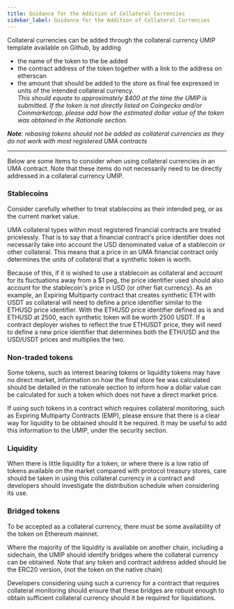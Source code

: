```yaml
---
title: Guidance for the Addition of Collateral Currencies
sidebar_label: Guidance for the Addition of Collateral Currencies
---
```

Collateral currencies can be added through the collateral currency UMIP template available on Github, by adding 

 - the name of the token to the be added 
 - the contract address of the token  together with a link to the address on etherscan
 - the amount that should be added to the store as final fee expressed in units of the intended collateral currency.   
_This should equate to approximately $400 at the time the UMIP is submitted.  If the token is not directly listed on Coingecko and/or Coinmarketcap, please add how the estimated dollar value of the token was obtained in the Rationale section._

***Note**: rebasing tokens should not be added as collateral currencies as they do not work with most registered UMA contracts*

____________
Below are some items to consider when using collateral currencies in an UMA contract. Note that these items do not necessarily need to be directly addressed in a collateral currency UMIP.

### Stablecoins

Consider carefully whether to treat stablecoins as their intended peg, or as the current market value.

UMA collateral types within most registered financial contracts are treated pricelessly. That is to say that a financial contract's price identifier does not necessarily take into account the USD denominated value of a stablecoin or other collateral. This means that a price in an UMA financial contract only determines the units of collateral that a synthetic token is worth.

Because of this, if it is wished to use a stablecoin as collateral and account for its fluctuations away from a $1 peg, the price identifier used should also account for the stablecoin's price in USD (or other fiat currency). As an example, an Expiring Multiparty contract that creates synthetic ETH with USDT as collateral will need to define a price identifier similar to the ETHUSD price identifier. With the ETHUSD price identifier defined as is and ETHUSD at 2500, each synthetic token will be worth 2500 USDT. If a contract deployer wishes to reflect the true ETHUSDT price, they will need to define a new price identifier that determines both the ETH/USD and the USD/USDT prices and multiplies the two.

### Non-traded tokens

Some tokens, such as interest bearing tokens or liquidity tokens may have no direct market, information on how the final store fee was calculated should be detailed in the rationale section to inform how a dollar value can be calculated for such a token which does not have a direct market price.    

If using such tokens in a contract which requires collateral monitoring, such as Expiring Multiparty Contracts (EMP), please ensure that there is a clear way for liquidity to be obtained should it be required.  It may be useful to add this information to the UMIP, under the security section.

### Liquidity

When there is little liquidity for a token, or where there is a low ratio of tokens available on the market compared with protocol treasury stores, care should be taken in using this collateral currency in a contract and developers should investigate the distribution schedule when considering its use.

### Bridged tokens
 
To be accepted as a collateral currency, there must be some availability of the token on Ethereum mainnet. 
 
Where the majority of the liquidity is available on another chain, including a sidechain, the UMIP should identify bridges where the collateral currency can be obtained. Note that any token and contract address added should be the ERC20 version, (not the token on the native chain)

Developers considering using such a currency for a contract that requires collateral monitoring should ensure that these bridges are robust enough to obtain sufficient collateral currency should it be required for liquidations. 
